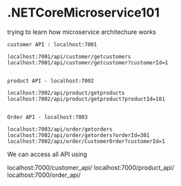 # .NETCoreMicroservice101
trying to learn how microservice architechure works

```
customer API : localhost:7001

localhost:7001/api/customer/getcustomers
localhost:7001/api/customer/getcustomer?customerId=1


product API - localhost:7002 

localhost:7002/api/product/getproducts
localhost:7002/api/product/getproduct?productId=101


Order API - localhost:7003

localhost:7003/api/order/getorders
localhost:7002/api/order/getorders?orderId=301
localhost:7002/api/order/CustomerOrder?customerId=1

```

We can access all API using

localhost:7000/customer_api/
localhost:7000/product_api/
localhost:7000/order_api/





